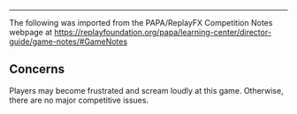 ***
The following was imported from the PAPA/ReplayFX Competition Notes webpage at https://replayfoundation.org/papa/learning-center/director-guide/game-notes/#GameNotes
## Concerns
            
Players may become frustrated and scream loudly at this game. Otherwise, there are no major competitive issues.
